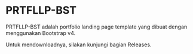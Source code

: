 # PRTFLLP-BST
PRTFLLP-BST adalah portfolio landing page template yang dibuat dengan menggunakan Bootstrap v4.

Untuk mendownloadnya, silakan kunjungi bagian Releases.
